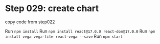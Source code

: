 # Step 029: create chart

copy code from step022

Run `npm install`
Run `npm install react@17.0.0 react-dom@17.0.0`
Run `npm install vega vega-lite react-vega --save`
Run `npm start`



